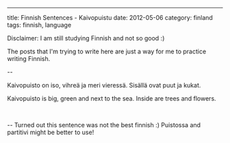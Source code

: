 ---
title: Finnish Sentences - Kaivopuistu
date: 2012-05-06
category: finland
tags: finnish, language

Disclaimer: I am still studying Finnish and not so good :)

The posts that I'm trying to write here are just a way for me to practice writing Finnish.

\--

Kaivopuisto on iso, vihreä ja meri vieressä. Sisällä ovat puut ja kukat.

Kaivopuisto is big, green and next to the sea. Inside are trees and flowers.

 

\-- Turned out this sentence was not the best finnish :) Puistossa and partitivi might be better to use!
